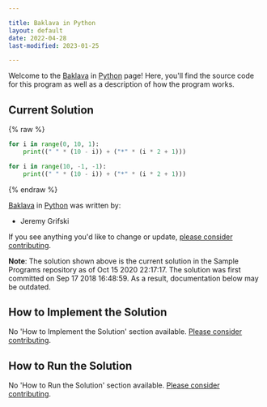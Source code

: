 ```yaml
---

title: Baklava in Python
layout: default
date: 2022-04-28
last-modified: 2023-01-25

---
```


Welcome to the [Baklava](https://sampleprograms.io/projects/baklava) in [Python](https://sampleprograms.io/languages/python) page! Here, you'll find the source code for this program as well as a description of how the program works.

## Current Solution

{% raw %}

```python
for i in range(0, 10, 1):
    print((" " * (10 - i)) + ("*" * (i * 2 + 1)))

for i in range(10, -1, -1):
    print((" " * (10 - i)) + ("*" * (i * 2 + 1)))
```

{% endraw %}

[Baklava](https://sampleprograms.io/projects/baklava) in [Python](https://sampleprograms.io/languages/python) was written by:

- Jeremy Grifski

If you see anything you'd like to change or update, [please consider contributing](https://github.com/TheRenegadeCoder/sample-programs).

**Note**: The solution shown above is the current solution in the Sample Programs repository as of Oct 15 2020 22:17:17. The solution was first committed on Sep 17 2018 16:48:59. As a result, documentation below may be outdated.

## How to Implement the Solution

No 'How to Implement the Solution' section available. [Please consider contributing](https://github.com/TheRenegadeCoder/sample-programs-website).

## How to Run the Solution

No 'How to Run the Solution' section available. [Please consider contributing](https://github.com/TheRenegadeCoder/sample-programs-website).